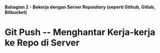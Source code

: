#### Bahagian 2 - Bekerja dengan Server Repository (seperti Github, Gitlab, Bitbucket)

# Git Push -- Menghantar Kerja-kerja ke Repo di Server